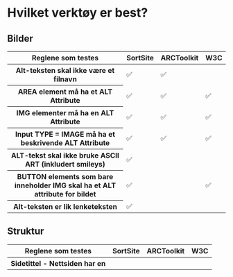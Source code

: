 # Hvilket verktøy er best?
## Bilder

<table>
    <thead>
        <tr>
            <th>Reglene som testes</th>
            <th>SortSite</th>
            <th>ARCToolkit</th>
            <th>W3C</th>
        </tr>
    </thead>
    <tbody>
        <tr>
            <th>Alt-teksten skal ikke være et filnavn</td>
            <td>✅</td>
            <td>✅</td>
            <td></td>     
        </tr>
        <tr>
            <th>AREA element må ha et ALT Attribute </td>
            <td>✅</td>
            <td>✅</td>
            <td>✅</td>
        </tr>
        <tr>
            <th>IMG elementer må ha en ALT Attribute</td>
            <td>✅</td>
            <td>✅</td>
            <td>✅</td>
        </tr>
        <tr>
            <th>Input TYPE = IMAGE må ha et beskrivende ALT Attribute</td>
            <td>✅</td>
            <td>✅</td>
            <td>✅</td>
        </tr>
        <tr>
            <th>ALT-tekst skal ikke bruke ASCII ART (inkludert smileys)</td>
            <td>✅</td>
            <td></td>
            <td></td>
        </tr>
        <tr>
            <th>BUTTON elements som bare inneholder IMG skal ha et ALT attribute for bildet</td>
            <td>✅</td>
            <td></td>
            <td>✅</td>
        </tr>
        <tr>
            <th>Alt-teksten er lik lenketeksten</td>
            <td>✅</td>
            <td></td>
            <td></td>
        </tr>
</table>

## Struktur

<table>
    <thead>
        <tr>
            <th>Reglene som testes</th>
            <th>SortSite</th>
            <th>ARCToolkit</th>
            <th>W3C</th>
        </tr>
    </thead>
    <tbody>
        <tr>
            <th>Sidetittel - Nettsiden har en <title> som beskriver den aktuelle sidens emne eller formål.</td>
            <td>✅</td>
            <td></td>
            <td>✅</td>     
        </tr>
        <tr>
            <th>Line break - "<code><br /></code>" skal ikke benyttes for å formatere avsnitt (<p>)</td>
            <td></td>
            <td>✅</td>
            <td></td>
        </tr>
        <tr>
            <th>Språk - Siden ma ha lang-attribute (lang=....)</td>
            <td>✅</td>
            <td>✅</td>
            <td>✅</td>
        </tr>
        <tr>
            <th>Kodefeil (markup errors)</td>
            <td>✅</td>
            <td>✅</td>
            <td></td>
        </tr>
</table>

## Farger / Kontrast

<table>
    <thead>
        <tr>
            <th>Reglene som testes</th>
            <th>SortSite</th>
            <th>ARCToolkit</th>
            <th>W3C</th>
        </tr>
    </thead>
    <tbody>
        <tr>
            <th>Tekst og bakgrunn har god nok kontrastn (4,5:1, nivå AA).</td>
            <td></td>
            <td>✅</td>
            <td></td>     
        </tr>
        <tr>
            <th>Tekst og bakgrunn har en kontrast på 7:1 (nivå AAA)</td>
            <td></td>
            <td></td>
            <td></td>
        </tr>
        <tr>
            <th>Alt-teksten skal ikke inneholder farger. Antagelse: SortSite sjekker kun engelske ord (f.eks red, blue..)</td>
            <td>✅</td>
            <td></td>
            <td></td>
        </tr>
</table>

## Overskrifter

<table>
    <thead>
        <tr>
            <th>Reglene som testes</th>
            <th>SortSite</th>
            <th>ARCToolkit</th>
            <th>W3C</th>
        </tr>
    </thead>
    <tbody>
        <tr>
            <th>Finnes det tomme overskriftstagger på siden(<h*></h*>)?</td>
            <td>✅</td>
            <td>✅</td>
            <td>✅</td>     
        </tr>
        <tr>
            <th>Har overskriftsnivåene korrekt rekkefølge?</td>
            <td></td>
            <td></td>
            <td></td>
        </tr>
        <tr>
            <th>Overskrifter skal ikke inne holde andre overskrifter</td>
            <td></td>
            <td></td>
            <td>✅</td>
        </tr>
        <tr>
            <th>Det brukes HTML-overskrifter (<h*>). Det brukes ikke CSS til å formattere ikke-overskrifter til å se ut som overskrifter.</td>
            <td>✅</td>
            <td></td>
            <td></td>
        </tr>
        <tr>
            <th>Alenestående end-tag ("stray end tag"</td>
            <td>✅</td>
            <td></td>
            <td></td>
        </tr>
</table>

## Tabeller

<table>
    <thead>
        <tr>
            <th>Reglene som testes</th>
            <th>SortSite</th>
            <th>ARCToolkit</th>
            <th>W3C</th>
        </tr>
    </thead>
    <tbody>
        <tr>
            <th>Komplekse tabeller, krever manuell verifisering(</td>
            <td>✅</td>
            <td>✅</td>
            <td></td>     
        </tr>
        <tr>
            <th>Layout-tabeller skal ikke ha SUMMARY eller CAPTION</td>
            <td>✅</td>
            <td>✅</td>
            <td></td>
        </tr>
        <tr>
            <th>Tabeller som mangler overskrifer (<th>) er mest sannsynligvis kodet feil.</td>
            <td>✅</td>
            <td>✅</td>
            <td></td>
        </tr>
        <tr>
            <th>role='presentation' har blir brukt i en tabell med <th>. Krever manuel verifisering.</td>
            <td>✅</td>
            <td>✅</td>
            <td></td>
        </tr>
        <tr>
            <th>HEADERS-attributet referer til en table header-ID som ikke eksiterer</td>
            <td>✅</td>
            <td></td>
            <td></td>
        </tr>
        <tr>
            <th>Bruk av tomrom for å skape kolonner resulerer i at skjermlesere leser kolonner i feil rekkefølge.</td>
            <td>✅</td>
            <td></td>
            <td>✅</td>
        </tr>
        <tr>
    <th>"<code><td></code>" skal ikke ha scope="row" eller scope="col"</td>
            <td>✅</td>
            <td></td>
            <td></td>
        </tr>
</table>

## Innhold

<table>
    <thead>
        <tr>
            <th>Reglene som testes</th>
            <th>SortSite</th>
            <th>ARCToolkit</th>
            <th>W3C</th>
        </tr>
    </thead>
    <tbody>
        <tr>
            <th>Siden inneholder et LANGattribute(</td>
            <td>✅</td>
            <td>✅</td>
            <td>✅</td>     
        </tr>
        <tr>
            <th>Er teksten på siden skrevet på et annet språk enn det som står i lang attributet? (må verifiseres)</td>
            <td></td>
            <td></td>
            <td>✅</td>
        </tr>
        <tr>
            <th>Sidens title skal ikke være tom</td>
            <td></td>
            <td></td>
            <td>✅</td>
        </tr>
        <tr>
            <th>Innhold som er i et annet språk bør være i en SPAN eller DIV med et LANG attribute .</td>
            <td></td>
            <td></td>
            <td></td>
        </tr>
</table>
